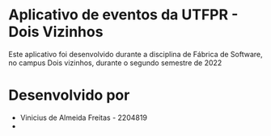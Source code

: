 # Aplicativo de eventos da UTFPR - Dois Vizinhos
Este aplicativo foi desenvolvido durante a disciplina de Fábrica de Software,
no campus Dois vizinhos, durante o segundo semestre de 2022

# Desenvolvido por
  - Vinicius de Almeida Freitas - 2204819
  -
